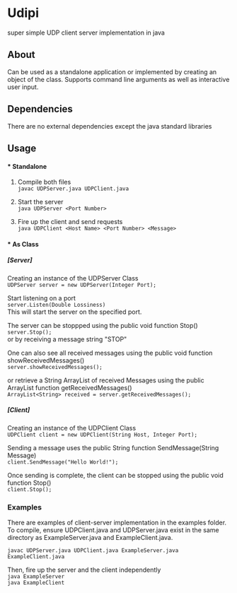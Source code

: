 # Udipi
super simple UDP client server implementation in java

## About
Can be used as a standalone application or implemented by creating an object of the class.
Supports command line arguments as well as interactive user input.

## Dependencies
There are no external dependencies except the java standard libraries

## Usage
#### * Standalone

1. Compile both files  
`javac UDPServer.java UDPClient.java`  

2. Start the server  
`java UDPServer <Port Number>`  

3. Fire up the client and send requests  
`java UDPClient <Host Name> <Port Number> <Message>`  

#### * As Class  

##### [Server]
Creating an instance of the UDPServer Class  
`UDPServer server = new UDPServer(Integer Port);`  

Start listening on a port  
`server.Listen(Double Lossiness)`  
This will start the server on the specified port.  

The server can be stoppped using the public void function Stop()  
`server.Stop();`  
or by receiving a message string "STOP"  

One can also see all received messages using the public void function showReceivedMessages()     
`server.showReceivedMessages();`  

or retrieve a String ArrayList of received Messages using the public ArrayList<String> function getReceivedMessages()  
`ArrayList<String> received = server.getReceivedMessages();`


##### [Client]
Creating an instance of the UDPClient Class   
`UDPClient client = new UDPClient(String Host, Integer Port);`  

Sending a message uses the public String function SendMessage(String Message)  
`client.SendMessage("Hello World!");`  

Once sending is complete, the client can be stopped using the public void function Stop()  
`client.Stop();`  
  
 
 ### Examples
  
 There are examples of client-server implementation in the examples folder. To compile, ensure UDPClient.java and UDPServer.java exist in the same directory as ExampleServer.java and ExampleClient.java.  
  
 `javac UDPServer.java UDPClient.java ExampleServer.java ExampleClient.java`  

 Then, fire up the server and the client independently  
  `java ExampleServer`   
  `java ExampleClient`  
